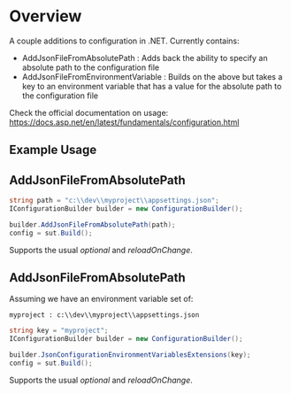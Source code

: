 # Overview
A couple additions to configuration in .NET.
Currently contains:

* AddJsonFileFromAbsolutePath : Adds back the ability to specify an absolute path to the configuration file
* AddJsonFileFromEnvironmentVariable : Builds on the above but takes a key to an environment variable that has a value for the absolute path to the configuration file

Check the official documentation on usage: https://docs.asp.net/en/latest/fundamentals/configuration.html

## Example Usage

## AddJsonFileFromAbsolutePath

```csharp
string path = "c:\\dev\\myproject\\appsettings.json";
IConfigurationBuilder builder = new ConfigurationBuilder();

builder.AddJsonFileFromAbsolutePath(path);
config = sut.Build();
```

Supports the usual *optional* and *reloadOnChange*.

## AddJsonFileFromAbsolutePath

Assuming we have an environment variable set of:

    myproject : c:\\dev\\myproject\\appsettings.json

```csharp
string key = "myproject";
IConfigurationBuilder builder = new ConfigurationBuilder();

builder.JsonConfigurationEnvironmentVariablesExtensions(key);
config = sut.Build();
```

Supports the usual *optional* and *reloadOnChange*.